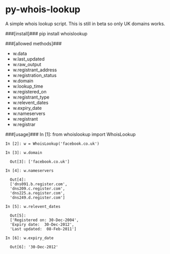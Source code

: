 py-whois-lookup
===============
A simple whois lookup script. This is still in beta so only UK domains works.

###[install]###
pip install whoislookup

###[allowed methods]###
- w.data                 
- w.last_updated         
- w.raw_output           
- w.registrant_address   
- w.registration_status
- w.domain               
- w.lookup_time          
- w.registered_on        
- w.registrant_type      
- w.relevent_dates
- w.expiry_date          
- w.nameservers          
- w.registrant           
- w.registrar 

###[usage]###
    In [1]: from whoislookup import WhoisLookup

    In [2]: w = WhoisLookup('facebook.co.uk')
  
    In [3]: w.domain
    
      Out[3]: ['facebook.co.uk']
  
    In [4]: w.nameservers
    
      Out[4]: 
      ['dns091.b.register.com',
      'dns209.c.register.com',
      'dns225.a.register.com',
      'dns249.d.register.com']
  
    In [5]: w.relevent_dates
    
      Out[5]: 
      ['Registered on: 30-Dec-2004',
      'Expiry date:  30-Dec-2012',
      'Last updated:  08-Feb-2011']
    
    In [6]: w.expiry_date
    
      Out[6]: '30-Dec-2012'